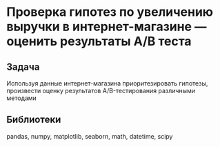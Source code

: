 # Проверка гипотез по увеличению выручки в интернет-магазине — оценить результаты A/B теста

## Задача

Используя данные интернет-магазина приоритезировать гипотезы, произвести оценку результатов A/B-тестирования различными методами

## Библиотеки

pandas, numpy, matplotlib, seaborn, math, datetime, scipy
